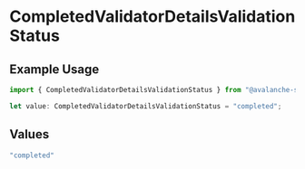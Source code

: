 # CompletedValidatorDetailsValidationStatus

## Example Usage

```typescript
import { CompletedValidatorDetailsValidationStatus } from "@avalanche-sdk/devtools/models/components";

let value: CompletedValidatorDetailsValidationStatus = "completed";
```

## Values

```typescript
"completed"
```